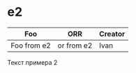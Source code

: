 # e2
| Foo                             | ORR                             | Creator                        |
|---------------------------------|---------------------------------|--------------------------------|
| Foo from e2 | or from e2 | Ivan | 


Текст примера 2

